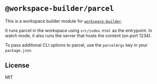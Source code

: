 # `@workspace-builder/parcel`

This is a workspace builder module for [`workspace-builder`](http://npm.im/workspace-builder).

It runs parcel in the workspace using `src/index.html` as the entrypoint. In watch mode, it also runs the server that hosts the content (on port 1234).

To pass additional CLI options to parcel, use the `parcelArgs` key in your `package.json`.

## License

MIT
